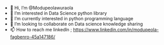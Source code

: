 - 👋 Hi, I’m @Modupeolawuraola
- 👀 I’m interested in Data Science python library 
- 🌱 I’m currently interested in python programming language
- 💞️ I’m looking to collaborate on Data science knowledge sharing 
- 📫 How to reach me linkedln ; https://www.linkedin.com/in/modupeola-fagbenro-45a147186/ 

<!---
Modupeolawuraola/Modupeolawuraola is a ✨ special ✨ repository because its `README.md` (this file) appears on your GitHub profile.
You can click the Preview link to take a look at your changes.
--->
